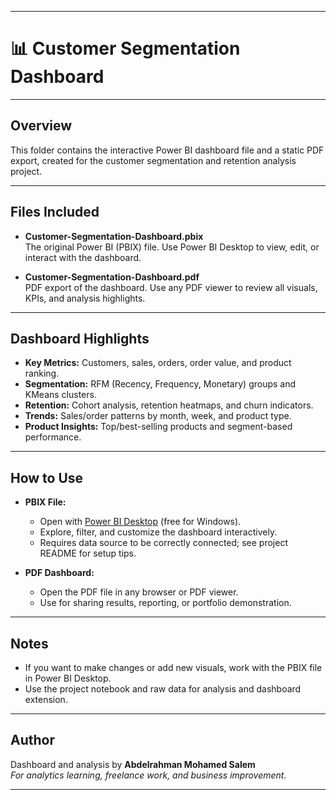 
***

# 📊 Customer Segmentation Dashboard

***

## Overview

This folder contains the interactive Power BI dashboard file and a static PDF export, created for the customer segmentation and retention analysis project.

***

## Files Included

- **Customer-Segmentation-Dashboard.pbix**  
  The original Power BI (PBIX) file. Use Power BI Desktop to view, edit, or interact with the dashboard.

- **Customer-Segmentation-Dashboard.pdf**  
  PDF export of the dashboard. Use any PDF viewer to review all visuals, KPIs, and analysis highlights.

***

## Dashboard Highlights

- **Key Metrics:** Customers, sales, orders, order value, and product ranking.
- **Segmentation:** RFM (Recency, Frequency, Monetary) groups and KMeans clusters.
- **Retention:** Cohort analysis, retention heatmaps, and churn indicators.
- **Trends:** Sales/order patterns by month, week, and product type.
- **Product Insights:** Top/best-selling products and segment-based performance.

***

## How to Use

- **PBIX File:**  
  - Open with [Power BI Desktop](https://powerbi.microsoft.com/desktop/) (free for Windows).
  - Explore, filter, and customize the dashboard interactively.
  - Requires data source to be correctly connected; see project README for setup tips.

- **PDF Dashboard:**  
  - Open the PDF file in any browser or PDF viewer.
  - Use for sharing results, reporting, or portfolio demonstration.

***

## Notes

- If you want to make changes or add new visuals, work with the PBIX file in Power BI Desktop.
- Use the project notebook and raw data for analysis and dashboard extension.

***

## Author

Dashboard and analysis by **Abdelrahman Mohamed Salem**  
*For analytics learning, freelance work, and business improvement.*

***
